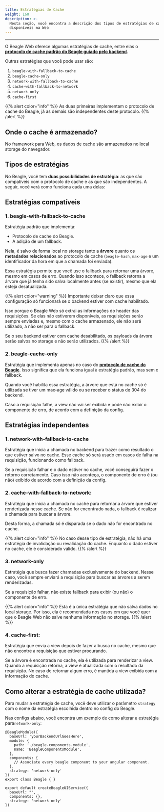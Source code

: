 ```yaml
---
title: Estratégias de Cache
weight: 160
description: >-
  Nesta seção, você encontra a descrição dos tipos de estratégias de cache
  disponíveis na Web
---
```


---

O Beagle Web oferece algumas estratégias de cache, entre elas o [**protocolo de cache padrão do Beagle guiado pelo backend**](https://docs.usebeagle.io/features/cache#como-o-protocolo-de-cache-funciona). 

Outras estratégias que você pode usar são:

1.  `beagle-with-fallback-to-cache`
2.  `beagle-cache-only`
3.  `network-with-fallback-to-cache`
4. `cache-with-fallback-to-network`
5. `network-only`
6. `cache-first`

{{% alert color="info" %}}
As duas primeiras implementam o protocolo de cache do Beagle, já as demais são independentes deste protocolo. 
{{% /alert %}}

## Onde o cache é armazenado?

No framework para Web, os dados de cache são armazenados no local storage do navegador. 

## Tipos de estratégias 

No Beagle, você tem **duas possibilidades de estratégia**: as que são compatíveis com o protocolo de cache e as que são independentes. A seguir, você verá como funciona cada uma delas:

## Estratégias compatíveis 

### **1. beagle-with-fallback-to-cache**

Estratégia padrão que implementa:

* Protocolo de cache do Beagle.
* A adição de um fallback. 

Nela, é salvo de forma local no storage tanto a **árvore** quanto os **metadados relacionados** ao protocolo de cache \(`beagle-hash`, `max-age` e um identificador da hora em que a chamada foi enviada\).

Essa estratégia permite que você use o fallback para retornar uma árvore, mesmo em casos de erro. Quando isso acontece, o fallback retorna a árvore que já tenha sido salva localmente antes \(se existir\), mesmo que ela esteja desatualizada.

{{% alert color="warning" %}}
Importante deixar claro que essa configuração só funcionará se o backend estiver com cache habilitado. 

Isso porque o Beagle Web só extrai as informações do header das requisições. Se elas não estiverem disponíveis, as requisições serão sempre enviadas e, mesmo com o cache armazenado, ele não será utilizado, a não ser para o fallback.  

Se o seu backend estiver com cache desabilitado, os payloads da árvore serão salvos no storage e não serão utilizados.
{{% /alert %}}

### **2. beagle-cache-only**

Estratégia que implementa apenas no caso do [**protocolo de cache do Beagle**](../../cache/#como-o-protocolo-de-cache-funciona). Isso significa que ela funciona igual à estratégia padrão, mas sem o fallback. 

Quando você habilita essa estratégia, a árvore que está no cache só é utilizada se tiver um max-age válido ou se receber o status de 304 do backend. 

Caso a requisição falhe, a view não vai ser exibida e pode não exibir o componente de erro, de acordo com a definição da config. 

## Estratégias independentes

### **1. network-with-fallback-to-cache**

Estratégia que inicia a chamada no backend para trazer como resultado o que estiver salvo no cache. Esse cache só será usado em casos de falha na requisição, funcionando como fallback. 

Se a requisição falhar e o dado estiver no cache, você conseguirá fazer o retorno corretamente. Caso isso não aconteça, o componente de erro é \(ou não\) exibido de acordo com a definição da config.

### **2. cache-with-fallback-to-network:** 

Estratégia que inicia a chamada no cache para retornar a árvore que estiver renderizada nesse cache.  Se não for encontrado nada, o fallback é realizar a chamada para buscar a árvore. 

Desta forma, a chamada só é disparada se o dado não for encontrado no cache.

{{% alert color="info" %}}
No caso desse tipo de estratégia, não há uma estratégia de invalidação ou revalidação do cache. Enquanto o dado estiver no cache, ele é considerado válido.
{{% /alert %}}

### **3. network-only**

Estratégia que busca fazer chamadas exclusivamente do backend. Nesse caso, você sempre enviará a requisição para buscar as árvores a serem renderizadas. 

Se a requisição falhar, não existe fallback para exibir \(ou não\) o componente de erro.

{{% alert color="info" %}}
Esta é a única estratégia que não salva dados no local storage. Por isso, ela é recomendada nos casos em que você quer que o Beagle Web não salve nenhuma informação no storage.
{{% /alert %}}

### **4. cache-first:** 

Estratégia que envia a view depois de fazer a busca no cache, mesmo que não encontre a requisição que estiver procurando. 

Se a árvore é encontrada no cache, ela é utilizada para renderizar a view. Quando a requisição retorna, a view é atualizada com o resultado da requisição. No caso de retornar algum erro, é mantida a view exibida com a informação do cache.

## Como alterar a estratégia de cache utilizada?

Para mudar a estratégia de cache, você deve utilizar o parâmetro `strategy` com o nome da estratégia escolhida dentro no config do Beagle.

Nas configs abaixo, você encontra um exemplo de como alterar a estratégia para`network-only`:



```text
@BeagleModule({
  baseUrl: 'yourBackendUrlGoesHere',
  module: {
    path: './beagle-components.module',
    name: 'BeagleComponentsModule',
  },
  components: {
    // Associate every beagle component to your angular component. 
  },
  strategy: 'network-only'
})
export class Beagle { }
```



```text
export default createBeagleUIService({
  baseUrl: "",
  components: {},
  strategy: 'network-only'
})
```
